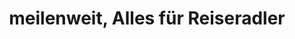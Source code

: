 ---
title: "meilenweit, Alles für Reiseradler"
url: /bochum/meilenweit-alles-fuer-reiseradler/
shop: Fahrrad
---